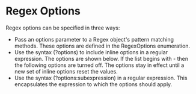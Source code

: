 # Regex Options

Regex options can be specified in three ways:
- Pass an options parameter to a Regex object's pattern matching methods. These options are defined in the RegexOptions enumeration.
- Use the syntax (?options) to include inline options in a regular expression. The options are shown below. If the list begins with - then the following options are turned off. The options stay in effect until a new set of inline options reset the values.
- Use the syntax (?options:subexpression) in a regular expression. This encapsulates the expression to which the options should apply.





<!--stackedit_data:
eyJoaXN0b3J5IjpbMzg4ODkyMjIwXX0=
-->